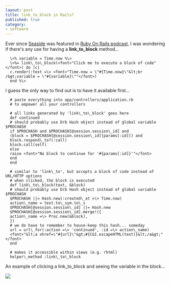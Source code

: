 ```yaml
---
layout: post
title: link_to_block in Rails?
published: true
category:
- software
---
```

Ever since [Seaside](http://www.seaside.st/) was featured in [Ruby On Rails podcast](http://podcast.rubyonrails.com/), I was wondering if there's any use for having a **link\_to\_block** method...

      \<% variable = Time.now %\>
      \<%= link\_to\_block(<font>"Click me to execute a block of code"</font>) do |c| 
      c.render(:text =\> <font>"Time.now = \"#{Time.now}\"&lt;br /&gt;variable = \"#{variable}\""</font>)
      end %\> 

I guess the only way to find out is to have it available first...

      # paste everything into app/controllers/application.rb
      # to empower all your controllers
      
      # all links generated by 'link\_to\_block' goes here
      def continued
      # should probably use Drb Hash object instead of global variable $PROCHASH
      if $PROCHASH and $PROCHASH[@session.session\_id] and
      (block = $PROCHASH[@session.session\_id][params[:id]]) and 
      block.respond\_to?(:call) 
      block.call(self) 
      else
      raise <font>"No block to continue for '#{params[:id]}'"</font>
      end
      end
    
      # similar to 'link\_to', but accepts a block of code instead of URL/HTTP options
      # when clicked, the block is executed
      def link\_to\_block(text, &block)
      # should probably use Drb Hash object instead of global variable $PROCHASH
      $PROCHASH ||= Hash.new(:created\_at =\> Time.now)
      action\_name = text.to\_sym.to\_s
      $PROCHASH[@session.session\_id] ||= Hash.new
      $PROCHASH[@session.session\_id].merge!({
      action\_name =\> Proc.new(&block),
      })
      # we do have to remember to house-keep this hash... someday
      url = url\_for(:action =\> 'continued', :id =\> action\_name)
      <font>"&lt;a xhref=\"#{url}\"&gt;#{CGI.escapeHTML(text)}&lt;/a&gt;"</font>
      end
      
      # makes it accessible within views (e.g. rhtml)
      helper\_method :link\_to\_block  

  

An example of clicking a link\_to\_block and seeing the variable in the block...

[![](http://static.flickr.com/32/97508279_7956d55e5c.jpg)](http://www.flickr.com/photos/choonkeat/97508279/)   
